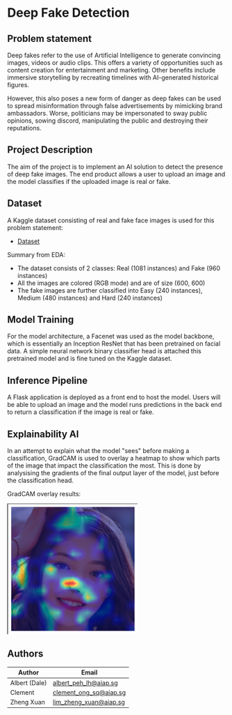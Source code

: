 # Deep Fake Detection

## Problem statement

Deep fakes refer to the use of Artificial Intelligence to generate convincing images, videos or audio clips. This offers a variety of opportunities such as content creation for entertainment and marketing. Other benefits include immersive storytelling by recreating timelines with AI-generated historical figures.

However, this also poses a new form of danger as deep fakes can be used to spread misinformation through false advertisements by mimicking brand ambassadors. Worse, politicians may be impersonated to sway public opinions, sowing discord, manipulating the public and destroying their reputations.

## Project Description

The aim of the project is to implement an AI solution to detect the presence of deep fake images. The end product allows a user to upload an image and the model classifies if the uploaded image is real or fake.

## Dataset

A Kaggle dataset consisting of real and fake face images is used for this problem statement:

* [Dataset](https://www.kaggle.com/datasets/ciplab/real-and-fake-face-detection?rvi=1)

Summary from EDA:

* The dataset consists of 2 classes: Real (1081 instances) and Fake (960 instances)
* All the images are colored (RGB mode) and are of size (600, 600)
* The fake images are further classified into Easy (240 instances), Medium (480 instances) and Hard (240 instances)

## Model Training

For the model architecture, a Facenet was used as the model backbone, which is essentially an Inception ResNet that has been pretrained on facial data. A simple neural network binary classifier head is attached this pretrained model and is fine tuned on the Kaggle dataset.

## Inference Pipeline

A Flask application is deployed as a front end to host the model. Users will be able to upload an image and the model runs predictions in the back end to return a classification if the image is real or fake.

## Explainability AI

In an attempt to explain what the model "sees" before making a classification, GradCAM is used to overlay a heatmap to show which parts of the image that impact the classification the most. This is done by analysising the gradients of the final output layer of the model, just before the classification head.

GradCAM overlay results:

<img src='images/gradcam_ss.png' alt='gradcam_results' width=300 height=300>


## Authors

Author | Email
-- | --
Albert (Dale) | albert_peh_lh@aiap.sg
Clement | clement_ong_sq@aiap.sg
Zheng Xuan | lim_zheng_xuan@aiap.sg